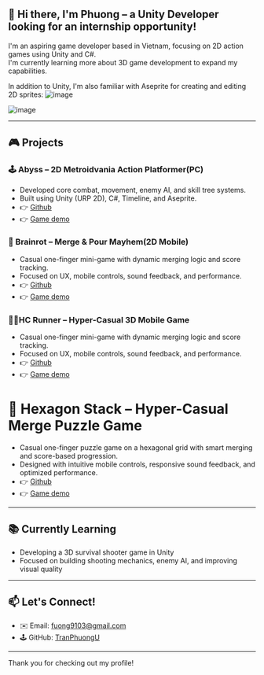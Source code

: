 ## 👋 Hi there, I'm Phuong – a Unity Developer looking for an internship opportunity!

I'm an aspiring game developer based in Vietnam, focusing on 2D action games using Unity and C#.  
I'm currently learning more about 3D game development to expand my capabilities.  

In addition to Unity, I'm also familiar with Aseprite for creating and editing 2D sprites:
![image](https://github.com/user-attachments/assets/e1a7bb38-850d-4ce9-ae48-6e16a1c38874)

![image](https://github.com/user-attachments/assets/25a8ed03-1cdd-4e62-916d-2155e446c343)

---

## 🎮 Projects

### 🕹️ Abyss – 2D Metroidvania Action Platformer(PC)
- Developed core combat, movement, enemy AI, and skill tree systems.  
- Built using Unity (URP 2D), C#, Timeline, and Aseprite.
- 👉 [Github](https://github.com/TranPhuongU/Abyss)
- 👉 [Game demo](https://www.youtube.com/watch?v=y_-wRL4_s0c)

### 🍹 Brainrot – Merge & Pour Mayhem(2D Mobile)  
- Casual one-finger mini-game with dynamic merging logic and score tracking.  
- Focused on UX, mobile controls, sound feedback, and performance.
- 👉 [Github](https://github.com/TranPhuongU/Brainrot) 
- 👉 [Game demo](https://www.youtube.com/watch?v=2A1IPBrnDXk)

### 🏃‍♂️HC Runner – Hyper-Casual 3D Mobile Game
- Casual one-finger mini-game with dynamic merging logic and score tracking.  
- Focused on UX, mobile controls, sound feedback, and performance.
- 👉 [Github](https://github.com/TranPhuongU/HC-Runner) 
- 👉 [Game demo](https://www.youtube.com/shorts/8sAjaZQp0No)

# 🧱 Hexagon Stack – Hyper-Casual Merge Puzzle Game
- Casual one-finger puzzle game on a hexagonal grid with smart merging and score-based progression.
- Designed with intuitive mobile controls, responsive sound feedback, and optimized performance.
- 👉 [Github](https://github.com/TranPhuongU/HC-Runner) 
- 👉 [Game demo](https://github.com/TranPhuongU/Hexagon-Stack)
---
## 📚 Currently Learning

- Developing a 3D survival shooter game in Unity
- Focused on building shooting mechanics, enemy AI, and improving visual quality

---

## 📫 Let's Connect!

- ✉️ Email: fuong9103@gmail.com  
- 🕹 GitHub: [TranPhuongU](https://github.com/TranPhuongU)

---

Thank you for checking out my profile!
